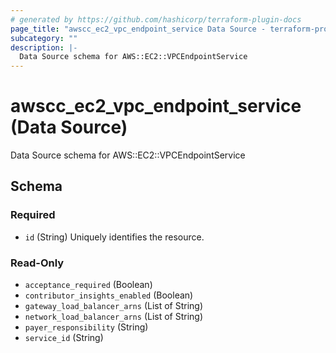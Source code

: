 ```yaml
---
# generated by https://github.com/hashicorp/terraform-plugin-docs
page_title: "awscc_ec2_vpc_endpoint_service Data Source - terraform-provider-awscc"
subcategory: ""
description: |-
  Data Source schema for AWS::EC2::VPCEndpointService
---
```


# awscc_ec2_vpc_endpoint_service (Data Source)

Data Source schema for AWS::EC2::VPCEndpointService



<!-- schema generated by tfplugindocs -->
## Schema

### Required

- `id` (String) Uniquely identifies the resource.

### Read-Only

- `acceptance_required` (Boolean)
- `contributor_insights_enabled` (Boolean)
- `gateway_load_balancer_arns` (List of String)
- `network_load_balancer_arns` (List of String)
- `payer_responsibility` (String)
- `service_id` (String)
